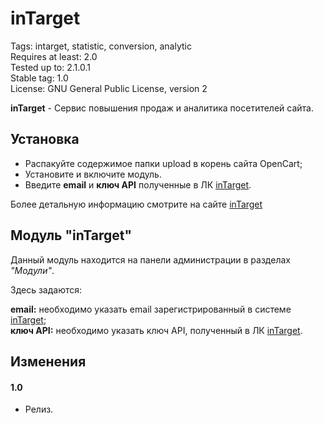 # inTarget

Tags: intarget, statistic, conversion, analytic  
Requires at least: 2.0  
Tested up to: 2.1.0.1  
Stable tag: 1.0  
License: GNU General Public License, version 2  

**inTarget** - Сервис повышения продаж и аналитика посетителей сайта.

## Установка

 - Распакуйте содержимое папки upload в корень сайта OpenCart;
 - Установите и включите модуль.
 - Введите **email** и **ключ API** полученные в ЛК [inTarget](https://intarget.ru).

Более детальную информацию смотрите на сайте [inTarget](https://intarget.ru)

## Модуль "inTarget"

Данный модуль находится на панели администрации в разделах *"Модули"*.

Здесь задаются:

**email:** необходимо указать email зарегистрированный в системе [inTarget](https://intarget.ru);  
**ключ API:** необходимо указать ключ API, полученный в ЛК [inTarget](https://intarget.ru).

## Изменения

#### 1.0
 * Релиз.
